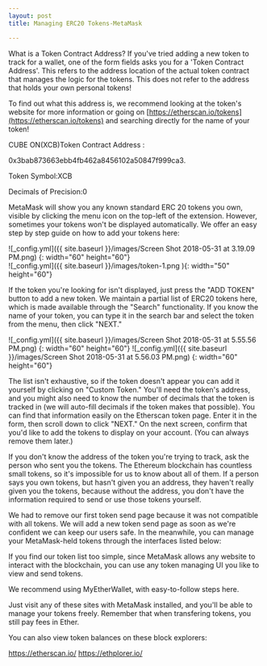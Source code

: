 ```yaml
---
layout: post
title: Managing ERC20 Tokens-MetaMask 

---
```

What is a Token Contract Address?
If you've tried adding a new token to track for a wallet, one of the form fields asks you for a 'Token Contract Address'. 
This refers to the address location of the actual token contract that manages the logic for the tokens. 
This does not refer to the address that holds your own personal tokens!

To find out what this address is, we recommend looking at the token's website for more information or going on 
[https://etherscan.io/tokens](https://etherscan.io/tokens) and searching directly for the name of your token!


CUBE ON(XCB)Token Contract Address :

0x3bab873663ebb4fb462a8456102a50847f999ca3.

Token Symbol:XCB

Decimals of Precision:0

MetaMask will show you any known standard ERC 20 tokens you own, visible by clicking the menu icon on the top-left of the extension. 
However, sometimes your tokens won't be displayed automatically. 
We offer an easy step by step guide on how to add your tokens here:

![_config.yml]({{ site.baseurl }}/images/Screen Shot 2018-05-31 at 3.19.09 PM.png) {: width="60" height="60"}          
![_config.yml]({{ site.baseurl }}/images/token-1.png ){: width="50" height="60"} 
 

If the token you're looking for isn't displayed, just press the "ADD TOKEN" button to add a new token. We maintain a partial 
list of ERC20 tokens here, which is made available through the "Search" functionality. 
If you know the name of your token, you can type it in the search bar and select the token from the menu, then click "NEXT." 

![_config.yml]({{ site.baseurl }}/images/Screen Shot 2018-05-31 at 5.55.56 PM.png) {: width="60" height="60"} 
![_config.yml]({{ site.baseurl }}/images/Screen Shot 2018-05-31 at 5.56.03 PM.png) {: width="60" height="60"} 


 

The list isn't exhaustive, so if the token doesn't appear you can add it yourself by clicking on 
"Custom Token." You'll need the token's address, and you might also need to know the number of decimals that the token is 
tracked in (we will auto-fill decimals if the token makes that possible). 
You can find that information easily on the Etherscan token page. Enter it in the form, then scroll down 
to click "NEXT." On the next screen, confirm that you'd like to add the tokens to display on your account. 
(You can always remove them later.)

 



 

If you don't know the address of the token you're trying to track, ask the person who sent you the tokens. 
The Ethereum blockchain has countless small tokens, so it's impossible for us to know about all of them. 
If a person says you own tokens, but hasn't given you an address, they haven't really given you the tokens, 
because without the address, you don't have the information required to send or use those tokens yourself.

We had to remove our first token send page because it was not compatible with all tokens. We will add a new token 
send page as soon as we're confident we can keep our users safe. In the meanwhile, you can manage your MetaMask-held 
tokens through the interfaces listed below:


If you find our token list too simple, since MetaMask allows any website to interact with the blockchain, you can use any 
token managing UI you like to view and send tokens.

We recommend using MyEtherWallet, with easy-to-follow steps here.

Just visit any of these sites with MetaMask installed, and you'll be able to manage your tokens freely. 
Remember that when transfering tokens, you still pay fees in Ether.

You can also view token balances on these block explorers:

https://etherscan.io/
https://ethplorer.io/
